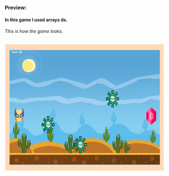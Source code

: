 ### Preview:
#### In this game I used arrays ds. 
###### This is how the game looks.
<img src="fighter_img.PNG" alt="Trulli" width="700" height="400"><br><br><br>

